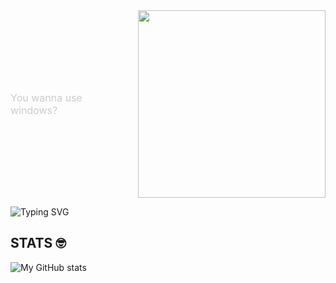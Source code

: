 <div style="display: flex; align-items: center; justify-content: center;">
  <div style="flex: 1; text-align: left; padding-right: 20px;">
    <p style="font-size: 16px; color: #ccc;">
      You wanna use windows?
    </p>
  </div>
  
  <div>
    <img src="https://media3.giphy.com/media/v1.Y2lkPTc5MGI3NjExNnR5OG5jcmJ0OWptaWR3aWYxbTEyM2R5eXp1d3FnNHR5a3VvaWt2diZlcD12MV9pbnRlcm5hbF9naWZfYnlfaWQmY3Q9Zw/uILOqiSWRlB6HXl6ky/giphy.gif" width="300" />
  </div>
</div>


![Typing SVG](https://readme-typing-svg.demolab.com/?lines=What's+Goodie+ga;or+I+mean,+hello+stranger.&center=true&width=500&height=50)


## STATS 🤓
![My GitHub stats](https://github-readme-stats.vercel.app/api?username=SurvivalW&show_icons=true&theme=tokyonight)
